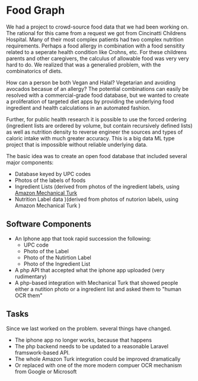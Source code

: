 # Food Graph

We had a project to crowd-source food data that we had been working on. The rational for this came from a request we got from Cincinatti Childrens Hospital. Many of their most complex patients had two complex nutrition requirements. Perhaps a food allergy in combination with a food sensitity related to a seperate health condition like Crohns, etc. For these childrens parents and other caregivers, the calculus of allowable food was very very hard to do. We realized that was a generalied problem, with the combinatorics of diets.

How can a person be both Vegan and Halal? Vegetarian and avoiding avocados becasue of an allergy? The potential combinations can easily be resolved with a commercial-grade food database, but we wanted to create a proliferation of targeted diet apps by providing the underlying food ingredient and health calculations in an automated fashion. 

Further, for public health research it is possible to use the forced ordering (ingredient lists are ordered by volume, but contain recursively defined lists) as well as nutrition density to reverse engineer the sources and types of caloric intake with much greater accuracy. This is a big data ML type project that is impossible without reliable underlying data. 

The basic idea was to create an open food database that included several major components:

* Database keyed by UPC codes 
* Photos of the labels of foods
* Ingredient Lists (derived from photos of the ingredient labels, using [Amazon Mechanical Turk](https://www.mturk.com/)
* Nutrition Label data )(derived from photos of nutorion labels, using Amazon Mechanical Turk )



## Software Components

* An Iphone app that took rapid succession the following:
  * UPC code
  * Photo of the Label
  * Photo of the Nutirtion Label 
  * Photo of the Ingredient List
* A php API that accepted what the iphone app uploaded (very rudimentary)
* A php-based integration with Mechanical Turk that showed people either a nutition photo or a ingredient list and asked them to "human OCR them"

## Tasks

Since we last worked on the problem. several things have changed.

* The iphone app no longer works, because that happens
* The php backend needs to be updated to a reasonable Laravel framswork-based API. 
* The whole Amazon Turk integration could be improved dramatically
* Or replaced with one of the more modern compuer OCR mechanism from Google or Microsoft

